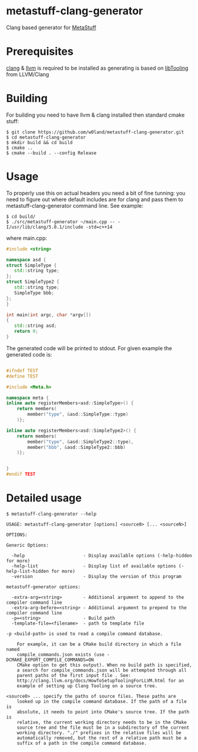 # metastuff-clang-generator
Clang based generator for [MetaStuff](https://github.com/eliasdaler/MetaStuff)

# Prerequisites
[clang](https://clang.llvm.org/) & [llvm](https://llvm.org/) is required to be installed as generating is based on [libTooling](https://clang.llvm.org/docs/LibTooling.html) from LLVM/Clang

# Building
For building you need to have llvm & clang installed then standard cmake stuff: 
```
$ git clone https://github.com/w0land/metastuff-clang-generator.git
$ cd metastuff-clang-generator
$ mkdir build && cd build
$ cmake ..
$ cmake --build . --config Release
```

# Usage
To properly use this on actual headers you need a bit of fine tunning: you need to figure out where default includes are for clang and pass them to metastuff-clang-generator
 command line. See example: 
 
 ```
 $ cd build/
 $ ./src/metastuff-generator ~/main.cpp -- -I/usr/lib/clang/5.0.1/include -std=c++14
 ```
 
 where main.cpp: 
 ```cpp
 #include <string>

namespace asd {
struct SimpleType {
    std::string type;
};
struct SimpleType2 {
    std::string type;
    SimpleType bbb;
};
}

int main(int argc, char *argv[])
{
    std::string asd;
    return 0;
}
```

The generated code will be printed to stdout. 
For given example the generated code is: 
```cpp

#ifndef TEST
#define TEST

#include <Meta.h>

namespace meta {
inline auto registerMembers<asd::SimpleType>() {
    return members(
        member("type", &asd::SimpleType::type)
    )};

inline auto registerMembers<asd::SimpleType2>() {
    return members(
        member("type", &asd::SimpleType2::type),
        member("bbb", &asd::SimpleType2::bbb)
    )};


}
#endif TEST

```

# Detailed usage 
```
$ metastuff-clang-generator --help

USAGE: metastuff-clang-generator [options] <source0> [... <sourceN>]

OPTIONS:

Generic Options:

  -help                      - Display available options (-help-hidden for more)
  -help-list                 - Display list of available options (-help-list-hidden for more)
  -version                   - Display the version of this program

metastuff-generator options:

  -extra-arg=<string>        - Additional argument to append to the compiler command line
  -extra-arg-before=<string> - Additional argument to prepend to the compiler command line
  -p=<string>                - Build path
  -template-file=<filename>  - path to template file

-p <build-path> is used to read a compile command database.

	For example, it can be a CMake build directory in which a file named
	compile_commands.json exists (use -DCMAKE_EXPORT_COMPILE_COMMANDS=ON
	CMake option to get this output). When no build path is specified,
	a search for compile_commands.json will be attempted through all
	parent paths of the first input file . See:
	http://clang.llvm.org/docs/HowToSetupToolingForLLVM.html for an
	example of setting up Clang Tooling on a source tree.

<source0> ... specify the paths of source files. These paths are
	looked up in the compile command database. If the path of a file is
	absolute, it needs to point into CMake's source tree. If the path is
	relative, the current working directory needs to be in the CMake
	source tree and the file must be in a subdirectory of the current
	working directory. "./" prefixes in the relative files will be
	automatically removed, but the rest of a relative path must be a
	suffix of a path in the compile command database.
```
